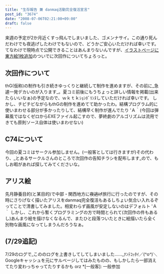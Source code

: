 ```yaml
---
title: "生存報告 兼 danmaq活動完全復活宣言"
post_id: "3674"
date: "2008-07-06T02:21:00+09:00"
draft: false
---
```



来週の予定が2か月近くすっ飛んでしまいました、ゴメンナサイ。この通り死んだわけでも夜逃げしたわけでもないので、どうかご安心いただければ幸いです。 てなわけで現時点で公開できることはあんまりないんですが、[イラストページに東方絵1枚追加](/3675)のついでに次回作についてちょろっと。
## 次回作について
thG(仮称)の制作も引き続きゆっくりと継続して制作を進めますが、その前に_急遽一発デカいのが入ります_。夏コミ前後にもうちょっと詳しい情報を掲載(出来たらいいなぁ)の予定なので、ｗｋｔｋｼｮﾝﾎﾞﾘﾝﾇしていただければ幸いです。 しかし、チビチビながらもthGの制作を進めてて助かったわ。結構プログラム的に使いまわせる部分が多かったりして、結構早く制作が進んでたり 'Ａ｀(今回は弾幕風ではなくゼロからEXEファイル起こすので、夢終劇のアルゴリズムは流用できても原則ソース自体は使いまわせない)
## C74について
今回の夏コミはサークル参加しません。(一般客としては行きますが)その代わり、_とあるサークルさんのところで次回作の告知チラシを配布します_ので、もしお暇があれば探してみてくださいな。
## アリス絵
先月静養目的(と某目的)で中部・関西地方に<del>夜逃げ</del>旅行に行ったのですが、その時にさりげなく描いたアリスをdanmaq完全復活もあるしちょい気合い入れるぞってことで清書してみました。相変わらず画風が安定しないのはデフォルト 'Ａ｀ しかし、これから暫くプログラミングの方で時間とられて(次回作の件もあるし)あんまり絵を描けなくなるんで、またひと段落ついたときに絵描いたら全く別物な画風になってしまうんだろうなぁ。
## (7/29追記)
7/29のログで_こののログを上書きしてしてしまいました……_ﾅﾝﾃｺｯﾀｲ／(^o^)＼ Googleキャッシュを元にサルベージしてはみたものの、もしかしたら一部消えてたり変わっちゃってたりするかも orz
  *[一般客]: 一般参加
